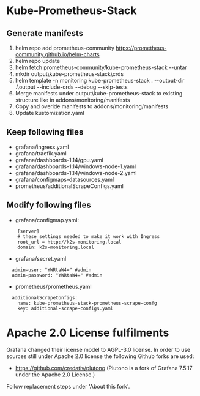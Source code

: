 <!--
SPDX-FileCopyrightText: © 2023 Siemens Healthcare GmbH

SPDX-License-Identifier: MIT
-->

# Kube-Prometheus-Stack
## Generate manifests
1. helm repo add prometheus-community https://prometheus-community.github.io/helm-charts
2. helm repo update
3. helm fetch prometheus-community/kube-prometheus-stack --untar
4. mkdir output\kube-prometheus-stack\crds
5. helm template -n monitoring kube-prometheus-stack . --output-dir .\output --include-crds --debug --skip-tests
6. Merge manifests under output\kube-prometheus-stack to existing structure like in addons/monitoring/manifests
7. Copy and overide manifests to addons/monitoring/manifests
8. Update kustomization.yaml

## Keep following files
- grafana/ingress.yaml
- grafana/traefik.yaml
- grafana/dashboards-1.14/gpu.yaml
- grafana/dashboards-1.14/windows-node-1.yaml
- grafana/dashboards-1.14/windows-node-2.yaml
- grafana/configmaps-datasources.yaml
- prometheus/additionalScrapeConfigs.yaml

## Modify following files
- grafana/configmap.yaml:

```
    [server]
    # these settings needed to make it work with Ingress
    root_url = http://k2s-monitoring.local
    domain: k2s-monitoring.local

```

- grafana/secret.yaml
```
  admin-user: "YWRtaW4=" #admin
  admin-password: "YWRtaW4=" #admin
```

- prometheus/prometheus.yaml

```
  additionalScrapeConfigs:
    name: kube-prometheus-stack-prometheus-scrape-confg
    key: additional-scrape-configs.yaml
```

# Apache 2.0 License fulfilments

Grafana changed their license model to AGPL-3.0 license. In order to use sources still under Apache 2.0 license the following Github forks are used:

- https://github.com/credativ/plutono (Plutono is a fork of Grafana 7.5.17 under the Apache 2.0 License.)

Follow replacement steps under 'About this fork'.